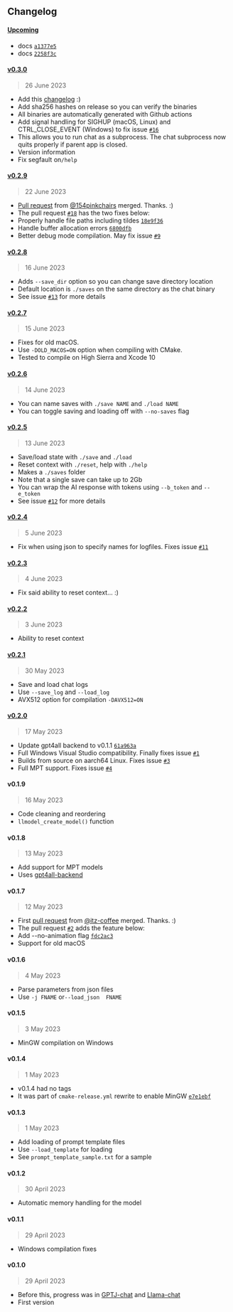 
## Changelog

#### [Upcoming](https///github.com/kuvaus/LlamaGPTJ-chat/compare/v0.3.0...HEAD)

- docs [`a1377e5`](https///github.com/kuvaus/LlamaGPTJ-chat/commit/a1377e5)
- docs [`2258f3c`](https///github.com/kuvaus/LlamaGPTJ-chat/commit/2258f3c)

#### [v0.3.0](https://github.com/kuvaus/LlamaGPTJ-chat/releases/tag/v0.3.0)

> 26 June 2023

- Add this [changelog](https://github.com/kuvaus/LlamaGPTJ-chat/blob/main/CHANGELOG.md) :)
- Add sha256 hashes on release so you can verify the binaries
- All binaries are automatically generated with Github actions
- Add signal handling for SIGHUP (macOS, Linux) and CTRL_CLOSE_EVENT (Windows) to fix issue [`#16`](https://github.com/kuvaus/LlamaGPTJ-chat/issues/16)
- This allows you to run chat as a subprocess. The chat subprocess now quits properly if parent app is closed.
- Version information
- Fix segfault on`/help`

#### [v0.2.9](https://github.com/kuvaus/LlamaGPTJ-chat/releases/tag/v0.2.9)

> 22 June 2023

- [Pull request](https://github.com/kuvaus/LlamaGPTJ-chat/pull/18) from [@154pinkchairs](https://github.com/154pinkchairs/) merged. Thanks. :)
- The pull request [`#18`](https://github.com/kuvaus/LlamaGPTJ-chat/pull/18) has the two fixes below:
- Properly handle file paths including tildes [`18e9f36`](https://github.com/kuvaus/LlamaGPTJ-chat/commit/18e9f36)
- Handle buffer allocation errors [`6800dfb`](https://github.com/kuvaus/LlamaGPTJ-chat/commit/6800dfb)
- Better debug mode compilation. May fix issue [`#9`](https://github.com/kuvaus/LlamaGPTJ-chat/issues/9)

#### [v0.2.8](https://github.com/kuvaus/LlamaGPTJ-chat/releases/tag/v0.2.8)
> 16 June 2023

- Adds `--save_dir` option so you can change save directory location
- Default location is `./saves` on the same directory as the chat binary
- See issue [`#13`](https://github.com/kuvaus/LlamaGPTJ-chat/issues/13) for more details

#### [v0.2.7](https://github.com/kuvaus/LlamaGPTJ-chat/releases/tag/v0.2.7)
> 15 June 2023

- Fixes for old macOS.
- Use `-DOLD_MACOS=ON` option when compiling with CMake.
- Tested to compile on High Sierra and Xcode 10

#### [v0.2.6](https://github.com/kuvaus/LlamaGPTJ-chat/releases/tag/v0.2.6)
> 14 June 2023

- You can name saves with `./save NAME` and `./load NAME`
- You can toggle saving and loading off with `--no-saves` flag

#### [v0.2.5](https://github.com/kuvaus/LlamaGPTJ-chat/releases/tag/v0.2.5)
> 13 June 2023

- Save/load state with `./save` and `./load`
- Reset context with `./reset`, help with `./help`
- Makes a `./saves` folder
- Note that a single save can take up to 2Gb
- You can wrap the AI response with tokens using `--b_token` and `--e_token`
- See issue [`#12`](https://github.com/kuvaus/LlamaGPTJ-chat/issues/12) for more details

#### [v0.2.4](https://github.com/kuvaus/LlamaGPTJ-chat/releases/tag/v0.2.4)
> 5 June 2023

- Fix when using json to specify names for logfiles. Fixes issue [`#11`](https://github.com/kuvaus/LlamaGPTJ-chat/issues/11)

#### [v0.2.3](https://github.com/kuvaus/LlamaGPTJ-chat/releases/tag/v0.2.3)
> 4 June 2023

- Fix said ability to reset context... :)

#### [v0.2.2](https://github.com/kuvaus/LlamaGPTJ-chat/releases/tag/v0.2.2)
> 3 June 2023

- Ability to reset context

#### [v0.2.1](https://github.com/kuvaus/LlamaGPTJ-chat/releases/tag/v0.2.1)
> 30 May 2023

- Save and load chat logs
- Use `--save_log` and `--load_log`
- AVX512 option for compilation `-DAVX512=ON`

#### [v0.2.0](https://github.com/kuvaus/LlamaGPTJ-chat/releases/tag/v0.2.0)
> 17 May 2023

- Update gpt4all backend to v0.1.1 [`61a963a`](https://github.com/kuvaus/LlamaGPTJ-chat/commit/61a963a3d220ef157a8504ddde708f33dc2946eb)
- Full Windows Visual Studio compatibility. Finally fixes issue [`#1`](https://github.com/kuvaus/LlamaGPTJ-chat/issues/1)
- Builds from source on aarch64 Linux. Fixes issue [`#3`](https://github.com/kuvaus/LlamaGPTJ-chat/issues/3)
- Full MPT support. Fixes issue [`#4`](https://github.com/kuvaus/LlamaGPTJ-chat/issues/4)

#### v0.1.9
> 16 May 2023

- Code cleaning and reordering
- `llmodel_create_model()` function

#### v0.1.8
> 13 May 2023

- Add support for MPT models
- Uses [gpt4all-backend](https://github.com/nomic-ai/gpt4all)

#### v0.1.7
> 12 May 2023

- First [pull request](https://github.com/kuvaus/LlamaGPTJ-chat/pull/2)  from [@itz-coffee](https://github.com/itz-coffee/) merged. Thanks. :)
- The pull request [`#2`](https://github.com/kuvaus/LlamaGPTJ-chat/pull/2) adds the feature below:
- Add --no-animation flag [`fdc2ac3`](https///github.com/kuvaus/LlamaGPTJ-chat/commit/fdc2ac3)
- Support for old macOS

#### v0.1.6
> 4 May 2023

- Parse parameters from json files
- Use `-j FNAME` or`--load_json  FNAME`

#### v0.1.5
> 3 May 2023

- MinGW compilation on Windows

#### v0.1.4
> 1 May 2023

- v0.1.4 had no tags
- It was part of `cmake-release.yml` rewrite to enable MinGW [`e7e1ebf`](https://github.com/kuvaus/LlamaGPTJ-chat/commit/e7e1ebf97d696d069bbc0ae7f0ed078739fb6642)

#### v0.1.3
> 1 May 2023

- Add loading of prompt template files
- Use `--load_template` for loading
- See `prompt_template_sample.txt` for a sample


#### v0.1.2
> 30 April 2023

- Automatic memory handling for the model

#### v0.1.1
> 29 April 2023

- Windows compilation fixes

#### v0.1.0
> 29 April 2023


- Before this, progress was in  [GPTJ-chat](https://github.com/kuvaus/GPTJ-chat/) and [Llama-chat](https://github.com/kuvaus/Llama-chat/)
- First version
